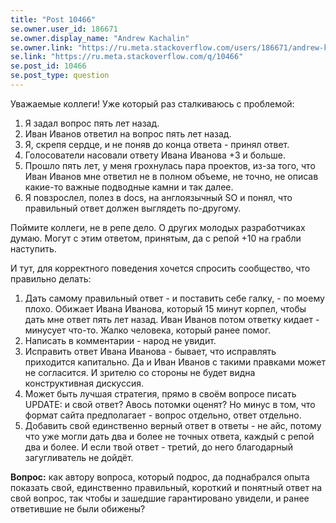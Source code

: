 ```yaml
---
title: "Post 10466"
se.owner.user_id: 186671
se.owner.display_name: "Andrew Kachalin"
se.owner.link: "https://ru.meta.stackoverflow.com/users/186671/andrew-kachalin"
se.link: "https://ru.meta.stackoverflow.com/q/10466"
se.post_id: 10466
se.post_type: question
---
```

<p>Уважаемые коллеги! Уже который раз сталкиваюсь с проблемой:</p>

<ol>
<li>Я задал вопрос пять лет назад.</li>
<li>Иван Иванов ответил на вопрос пять лет назад.</li>
<li>Я, скрепя сердце, и не поняв до конца ответа - принял ответ. </li>
<li>Голосователи насовали ответу Ивана Иванова +3 и больше. </li>
<li>Прошло пять лет, у меня грохнулась пара проектов, из-за того, что Иван Иванов мне ответил не в полном объеме, не точно, не описав какие-то важные подводные камни и так далее. </li>
<li>Я повзрослел, полез в docs, на англоязычный SO и понял, что правильный ответ должен выглядеть по-другому.</li>
</ol>

<p>Поймите коллеги, не в репе дело. О других молодых разработчиках думаю. Могут с этим ответом, принятым, да с репой +10 на грабли наступить.</p>

<p>И тут, для корректного поведения хочется спросить сообщество, что правильно делать:</p>

<ol>
<li>Дать самому правильный ответ - и поставить себе галку, - по моему плохо. Обижает Ивана Иванова, который 15 минут корпел, чтобы дать мне ответ пять лет назад. Иван Иванов потом ответку кидает - минусует что-то. Жалко человека, который ранее помог.  </li>
<li>Написать в комментарии - народ не увидит. </li>
<li>Исправить ответ Ивана Иванова - бывает, что исправлять приходится капитально. Да и Иван Иванов с такими правками может не согласится. И зрителю со стороны не будет видна конструктивная дискуссия.</li>
<li>Может быть лучшая стратегия, прямо в своём вопросе писать UPDATE: и свой ответ? Авось потомки оценят? Но минус в том, что формат сайта предполагает - вопрос отдельно, ответ отдельно.  </li>
<li>Добавить свой единственно верный ответ в ответы - не айс, потому что уже могли дать два и более не точных ответа, каждый с репой два и более. И если твой ответ - третий, до него благодарный загугливатель не дойдёт. </li>
</ol>

<p><strong>Вопрос:</strong> как автору вопроса, который подрос, да поднабрался опыта показать свой, единственно правильный, короткий и понятный ответ на свой вопрос, так чтобы и зашедшие гарантировано увидели, и ранее ответившие не были обижены?</p>

